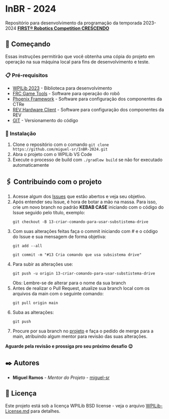 # InBR - 2024

Repositório para desenvolvimento da programação da temporada 2023-2024 **[FIRST® Robotics Competition CRESCENDO](https://www.firstinspires.org/robotics/frc/game-and-season)**

## 🚀 Começando

Essas instruções permitirão que você obtenha uma cópia do projeto em operação na sua máquina local para fins de desenvolvimento e teste.

### 📋 Pré-requisitos

- [WPILib 2023](https://docs.wpilib.org/en/stable/docs/zero-to-robot/step-2/wpilib-setup.html) - Biblioteca para desenvolvimento
- [FRC Game Tools](https://docs.wpilib.org/en/stable/docs/zero-to-robot/step-2/frc-game-tools.html) - Software para operação do robô
- [Phoenix Framework](https://store.ctr-electronics.com/software/) - Software para configuração dos componentes da CTRe
- [REV Hardware Client](https://docs.revrobotics.com/rev-hardware-client/) - Software para configuração dos componentes da REV
- [GIT](https://git-scm.com/downloads) - Versionamento do código

### 🔧 Instalação

1. Clone o repositório com o comando `git clone https://github.com/miguel-sr/InBR-2024.git`
2. Abra o projeto com o WPILib VS Code
3. Execute o processo de build com `./gradlew build` se não for executado automaticamente

## 🖇️ Contribuindo com o projeto

1. Acesse algum dos [Issues](https://github.com/miguel-sr/InBR-2024/issues) que estão abertos e veja seu objetivo.
2. Após entender seu Issue, é hora de botar a mão na massa. Para isso, crie um novo branch no padrão **KEBAB CASE** iniciando com o código do Issue seguido pelo título, exemplo:
   ```
   git checkout -B 13-criar-comando-para-usar-substistema-drive
   ```
3. Com suas alterações feitas faça o commit iniciando com # e o código do Issue e sua mensagem de forma objetiva:
   ```
   git add --all
   ```
   ```
   git commit -m "#13 Cria comando que usa subsistema drive"
   ```
4. Para subir as alterações use:
   ```
   git push -u origin 13-criar-comando-para-usar-substistema-drive
   ``` 
   Obs: Lembre-se de alterar para o nome da sua branch
5. Antes de realizar o Pull Request, atualize sua branch local com os arquivos da main com o seguinte comando:
   ```
   git pull origin main
   ```
6. Suba as alterações:
   ```
   git push
   ```
7. Procure por sua branch no [projeto](https://github.com/miguel-sr/InBR-2024/branches) e faça o pedido de merge para a main,
atribuindo algum mentor para revisão das suas alterações.

**Aguarde pela revisão e prossiga pro seu próximo desafio 😉**

## ✒️ Autores

- **Miguel Ramos** - _Mentor do Projeto_ - [miguel-sr](https://github.com/miguel-sr)

## 📄 Licença

Este projeto está sob a licença WPILib BSD license - veja o arquivo [WPILib-License.md](https://github.com/miguel-sr/InBR-2024/blob/main/WPILib-License.md) para detalhes.
